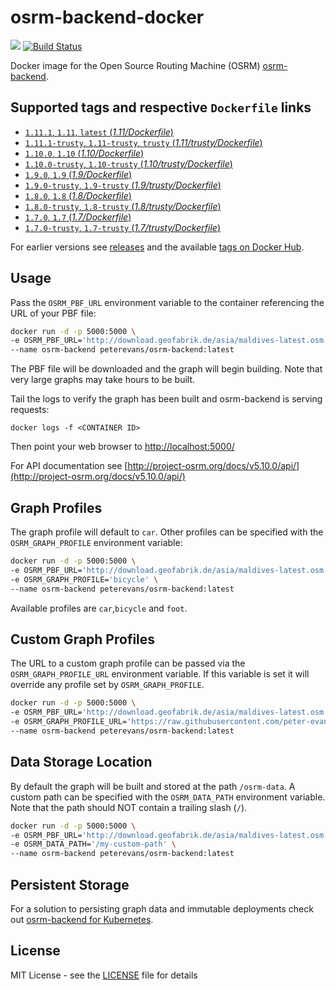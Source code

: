 # osrm-backend-docker
[![](https://images.microbadger.com/badges/image/peterevans/osrm-backend.svg)](https://microbadger.com/images/peterevans/osrm-backend)
[![Build Status](https://travis-ci.org/peter-evans/osrm-backend-docker.svg?branch=master)](https://travis-ci.org/peter-evans/osrm-backend-docker)

Docker image for the Open Source Routing Machine (OSRM) [osrm-backend](https://github.com/Project-OSRM/osrm-backend).

## Supported tags and respective `Dockerfile` links

- [`1.11.1`, `1.11`, `latest`  (*1.11/Dockerfile*)](https://github.com/peter-evans/osrm-backend-docker/tree/master/1.11)
- [`1.11.1-trusty`, `1.11-trusty`, `trusty`  (*1.11/trusty/Dockerfile*)](https://github.com/peter-evans/osrm-backend-docker/tree/master/1.11/trusty)
- [`1.10.0`, `1.10` (*1.10/Dockerfile*)](https://github.com/peter-evans/osrm-backend-docker/tree/master/1.10)
- [`1.10.0-trusty`, `1.10-trusty` (*1.10/trusty/Dockerfile*)](https://github.com/peter-evans/osrm-backend-docker/tree/master/1.10/trusty)
- [`1.9.0`, `1.9` (*1.9/Dockerfile*)](https://github.com/peter-evans/osrm-backend-docker/tree/master/1.9)
- [`1.9.0-trusty`, `1.9-trusty` (*1.9/trusty/Dockerfile*)](https://github.com/peter-evans/osrm-backend-docker/tree/master/1.9/trusty)
- [`1.8.0`, `1.8` (*1.8/Dockerfile*)](https://github.com/peter-evans/osrm-backend-docker/tree/master/1.8)
- [`1.8.0-trusty`, `1.8-trusty` (*1.8/trusty/Dockerfile*)](https://github.com/peter-evans/osrm-backend-docker/tree/master/1.8/trusty)
- [`1.7.0`, `1.7` (*1.7/Dockerfile*)](https://github.com/peter-evans/osrm-backend-docker/tree/master/1.7)
- [`1.7.0-trusty`, `1.7-trusty` (*1.7/trusty/Dockerfile*)](https://github.com/peter-evans/osrm-backend-docker/tree/master/1.7/trusty)

For earlier versions see [releases](https://github.com/peter-evans/osrm-backend-docker/releases) and the available [tags on Docker Hub](https://hub.docker.com/r/peterevans/osrm-backend/tags/).

## Usage
Pass the `OSRM_PBF_URL` environment variable to the container referencing the URL of your PBF file:

```bash
docker run -d -p 5000:5000 \
-e OSRM_PBF_URL='http://download.geofabrik.de/asia/maldives-latest.osm.pbf' \
--name osrm-backend peterevans/osrm-backend:latest
```
The PBF file will be downloaded and the graph will begin building. Note that very large graphs may take hours to be built.

Tail the logs to verify the graph has been built and osrm-backend is serving requests:
```
docker logs -f <CONTAINER ID>
```
Then point your web browser to [http://localhost:5000/](http://localhost:5000/)

For API documentation see [http://project-osrm.org/docs/v5.10.0/api/](http://project-osrm.org/docs/v5.10.0/api/)

## Graph Profiles
The graph profile will default to `car`. Other profiles can be specified with the `OSRM_GRAPH_PROFILE` environment variable:
```bash
docker run -d -p 5000:5000 \
-e OSRM_PBF_URL='http://download.geofabrik.de/asia/maldives-latest.osm.pbf' \
-e OSRM_GRAPH_PROFILE='bicycle' \
--name osrm-backend peterevans/osrm-backend:latest
```
Available profiles are `car`,`bicycle` and `foot`.

## Custom Graph Profiles
The URL to a custom graph profile can be passed via the `OSRM_GRAPH_PROFILE_URL` environment variable. If this variable is set it will override any profile set by `OSRM_GRAPH_PROFILE`.
```bash
docker run -d -p 5000:5000 \
-e OSRM_PBF_URL='http://download.geofabrik.de/asia/maldives-latest.osm.pbf' \
-e OSRM_GRAPH_PROFILE_URL='https://raw.githubusercontent.com/peter-evans/osrm-backend-docker/master/tests/car.lua' \
--name osrm-backend peterevans/osrm-backend:latest
```

## Data Storage Location
By default the graph will be built and stored at the path `/osrm-data`. A custom path can be specified with the `OSRM_DATA_PATH` environment variable. Note that the path should NOT contain a trailing slash (`/`).
```bash
docker run -d -p 5000:5000 \
-e OSRM_PBF_URL='http://download.geofabrik.de/asia/maldives-latest.osm.pbf' \
-e OSRM_DATA_PATH='/my-custom-path' \
--name osrm-backend peterevans/osrm-backend:latest
```

## Persistent Storage
For a solution to persisting graph data and immutable deployments check out [osrm-backend for Kubernetes](https://github.com/peter-evans/osrm-backend-k8s).

## License

MIT License - see the [LICENSE](LICENSE) file for details
